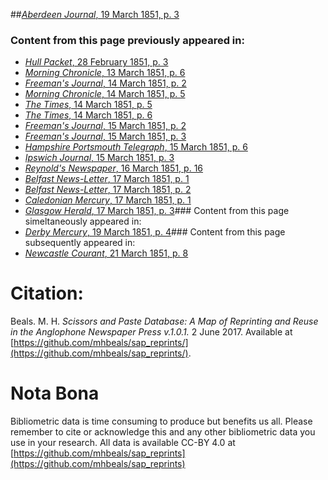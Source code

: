 ##[*Aberdeen Journal*, 19 March 1851, p. 3](https://mhbeals.github.io/sap_html/Aberdeen-Journal/Aberdeen-Journal-19-March-1851-p-3)

### Content from this page previously appeared in:
+ [*Hull Packet*, 28 February 1851, p. 3](https://mhbeals.github.io/sap_html/Hull-Packet/Hull-Packet-28-February-1851-p-3)
+ [*Morning Chronicle*, 13 March 1851, p. 6](https://mhbeals.github.io/sap_html/Morning-Chronicle/Morning-Chronicle-13-March-1851-p-6)
+ [*Freeman's Journal*, 14 March 1851, p. 2](https://mhbeals.github.io/sap_html/Freeman's-Journal/Freeman's-Journal-14-March-1851-p-2)
+ [*Morning Chronicle*, 14 March 1851, p. 5](https://mhbeals.github.io/sap_html/Morning-Chronicle/Morning-Chronicle-14-March-1851-p-5)
+ [*The Times*, 14 March 1851, p. 5](https://mhbeals.github.io/sap_html/The-Times/The-Times-14-March-1851-p-5)
+ [*The Times*, 14 March 1851, p. 6](https://mhbeals.github.io/sap_html/The-Times/The-Times-14-March-1851-p-6)
+ [*Freeman's Journal*, 15 March 1851, p. 2](https://mhbeals.github.io/sap_html/Freeman's-Journal/Freeman's-Journal-15-March-1851-p-2)
+ [*Freeman's Journal*, 15 March 1851, p. 3](https://mhbeals.github.io/sap_html/Freeman's-Journal/Freeman's-Journal-15-March-1851-p-3)
+ [*Hampshire Portsmouth Telegraph*, 15 March 1851, p. 6](https://mhbeals.github.io/sap_html/Hampshire-Portsmouth-Telegraph/Hampshire-Portsmouth-Telegraph-15-March-1851-p-6)
+ [*Ipswich Journal*, 15 March 1851, p. 3](https://mhbeals.github.io/sap_html/Ipswich-Journal/Ipswich-Journal-15-March-1851-p-3)
+ [*Reynold's Newspaper*, 16 March 1851, p. 16](https://mhbeals.github.io/sap_html/Reynold's-Newspaper/Reynold's-Newspaper-16-March-1851-p-16)
+ [*Belfast News-Letter*, 17 March 1851, p. 1](https://mhbeals.github.io/sap_html/Belfast-News-Letter/Belfast-News-Letter-17-March-1851-p-1)
+ [*Belfast News-Letter*, 17 March 1851, p. 2](https://mhbeals.github.io/sap_html/Belfast-News-Letter/Belfast-News-Letter-17-March-1851-p-2)
+ [*Caledonian Mercury*, 17 March 1851, p. 1](https://mhbeals.github.io/sap_html/Caledonian-Mercury/Caledonian-Mercury-17-March-1851-p-1)
+ [*Glasgow Herald*, 17 March 1851, p. 3](https://mhbeals.github.io/sap_html/Glasgow-Herald/Glasgow-Herald-17-March-1851-p-3)### Content from this page simeltaneously appeared in:
+ [*Derby Mercury*, 19 March 1851, p. 4](https://mhbeals.github.io/sap_html/Derby-Mercury/Derby-Mercury-19-March-1851-p-4)### Content from this page subsequently appeared in:
+ [*Newcastle Courant*, 21 March 1851, p. 8](https://mhbeals.github.io/sap_html/Newcastle-Courant/Newcastle-Courant-21-March-1851-p-8)
                    
# Citation: 

Beals. M. H. *Scissors and Paste Database: A Map of Reprinting and Reuse in the Anglophone Newspaper Press v.1.0.1.* 2 June 2017. Available at [https://github.com/mhbeals/sap_reprints/](https://github.com/mhbeals/sap_reprints/). 
                    
# Nota Bona

Bibliometric data is time consuming to produce but benefits us all. Please remember to cite or acknowledge this and any other bibliometric data you use in your research. All data is available CC-BY 4.0 at [https://github.com/mhbeals/sap_reprints](https://github.com/mhbeals/sap_reprints)